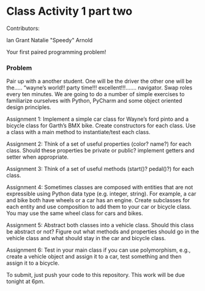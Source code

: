 # Class Activity 1 part two
Contributors:

Ian Grant
Natalie "Speedy" Arnold

Your first paired programming problem!

### Problem

Pair up with a another student. One will be the driver the other one will be the..... “wayne’s world!! party time!!! excellent!!!....... navigator. Swap roles every ten minutes. We are going to do a number of simple exercises to familiarize ourselves with Python, PyCharm and some object oriented design principles.

Assignment 1: Implement a simple car class for Wayne’s ford pinto and a bicycle class for  Garth’s BMX bike.  Create constructors for each class. Use a class with a main method to instantiate/test each class.

Assignment 2: Think of a set of useful properties (color? name?) for each class. Should these properties be private or public? implement getters and setter when appropriate.

Assignment 3: Think of a set of useful methods (start()? pedal()?) for each class.

Assignment 4:  Sometimes classes are composed with entities that are not expressible using Python data type (e.g. integer, string).  For example, a car and bike both have wheels or a car has an engine. Create subclasses for each entity and use composition to add them to your car or bicycle class. You may use the same wheel class for cars and bikes.

Assignment 5: Abstract both classes into a vehicle class. Should this class be abstract or not? Figure out what methods and properties should go in the vehicle class and what should stay in the car and bicycle class.

Assignment 6: Test in your main class if you can use polymorphism, e.g., create a vehicle object and assign it to a car, test something and then assign it to a bicycle.

To submit, just push your code to this repository. This work will be due tonight at 6pm.

